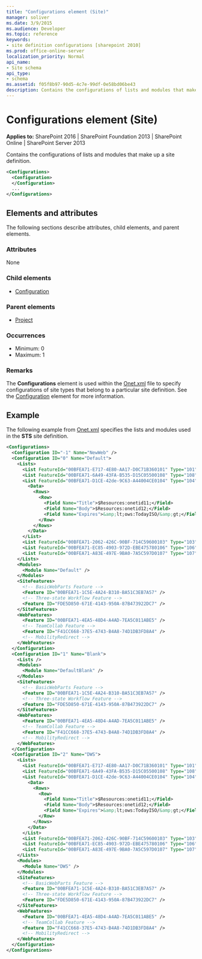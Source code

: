 ```yaml
---
title: "Configurations element (Site)"
manager: soliver
ms.date: 3/9/2015
ms.audience: Developer
ms.topic: reference
keywords:
- site definition configurations [sharepoint 2010]
ms.prod: office-online-server
localization_priority: Normal
api_name:
- Site schema
api_type:
- schema
ms.assetid: f05f8b97-90d5-4c7e-99df-0e58bd06be43
description: Contains the configurations of lists and modules that make up a site definition.
---
```


# Configurations element (Site)

**Applies to:** SharePoint 2016 | SharePoint Foundation 2013 | SharePoint Online | SharePoint Server 2013
  
Contains the configurations of lists and modules that make up a site definition.
  
```XML
<Configurations>
  <Configuration>
  </Configuration>
  ...
</Configurations>
```

## Elements and attributes

The following sections describe attributes, child elements, and parent elements.

### Attributes

None
   
### Child elements

- [Configuration](configuration-element-site.md)
   
### Parent elements

- [Project](project-element-site.md)
   
### Occurrences

- Minimum: 0
- Maximum: 1  
   
### Remarks

The **Configurations** element is used within the [Onet.xml](https://msdn.microsoft.com/library/b99d6657-d9ae-4135-a43c-c58cdfcdc6c1%28Office.15%29.aspx) file to specify configurations of site types that belong to a particular site definition. See the [Configuration](configuration-element-site.md) element for more information. 
  
## Example

The following example from [Onet.xml](https://msdn.microsoft.com/library/b99d6657-d9ae-4135-a43c-c58cdfcdc6c1%28Office.15%29.aspx) specifies the lists and modules used in the **STS** site definition. 
  
```XML
<Configurations>
  <Configuration ID="-1" Name="NewWeb" />
  <Configuration ID="0" Name="Default">
    <Lists>
      <List FeatureId="00BFEA71-E717-4E80-AA17-D0C71B360101" Type="101" Title="$Resources:core,shareddocuments_Title;" Url="$Resources:core,shareddocuments_Folder;" QuickLaunchUrl="$Resources:core,shareddocuments_Folder;/Forms/AllItems.aspx" />
      <List FeatureId="00BFEA71-6A49-43FA-B535-D15C05500108" Type="108" Title="$Resources:core,discussions_Title;" Url="$Resources:core,lists_Folder;/$Resources:core,discussions_Folder;" QuickLaunchUrl="$Resources:core,lists_Folder;/$Resources:core,discussions_Folder;/AllItems.aspx" EmailAlias="$Resources:core,discussions_EmailAlias;" />
      <List FeatureId="00BFEA71-D1CE-42de-9C63-A44004CE0104" Type="104" Title="$Resources:core,announceList;" Url="$Resources:core,lists_Folder;/$Resources:core,announce_Folder;">
        <Data>
          <Rows>
            <Row>
              <Field Name="Title">$Resources:onetid11;</Field>
              <Field Name="Body">$Resources:onetid12;</Field>
              <Field Name="Expires">&amp;lt;ows:TodayISO/&amp;gt;</Field>
            </Row>
          </Rows>
        </Data>
      </List>
      <List FeatureId="00BFEA71-2062-426C-90BF-714C59600103" Type="103" Title="$Resources:core,linksList;" Url="$Resources:core,lists_Folder;/$Resources:core,links_Folder;" />
      <List FeatureId="00BFEA71-EC85-4903-972D-EBE475780106" Type="106" Title="$Resources:core,calendarList;" Url="$Resources:core,lists_Folder;/$Resources:core,calendar_Folder;" QuickLaunchUrl="$Resources:core,lists_Folder;/$Resources:core,calendar_Folder;/Calendar.aspx" EmailAlias="$Resources:core,calendar_EmailAlias;" />
      <List FeatureId="00BFEA71-A83E-497E-9BA0-7A5C597D0107" Type="107" Title="$Resources:core,taskList;" Url="$Resources:core,lists_Folder;/$Resources:core,tasks_Folder;" QuickLaunchUrl="$Resources:core,lists_Folder;/$Resources:core,tasks_Folder;/AllItems.aspx" />
    </Lists>
    <Modules>
      <Module Name="Default" />
    </Modules>
    <SiteFeatures>
      <!-- BasicWebParts Feature -->
      <Feature ID="00BFEA71-1C5E-4A24-B310-BA51C3EB7A57" />
      <!-- Three-state Workflow Feature -->
      <Feature ID="FDE5D850-671E-4143-950A-87B473922DC7" />
    </SiteFeatures>
    <WebFeatures>
      <Feature ID="00BFEA71-4EA5-48D4-A4AD-7EA5C011ABE5" />
      <!-- TeamCollab Feature -->
      <Feature ID="F41CC668-37E5-4743-B4A8-74D1DB3FD8A4" />
      <!-- MobilityRedirect -->
    </WebFeatures>
  </Configuration>
  <Configuration ID="1" Name="Blank">
    <Lists />
    <Modules>
      <Module Name="DefaultBlank" />
    </Modules>
    <SiteFeatures>
      <!-- BasicWebParts Feature -->
      <Feature ID="00BFEA71-1C5E-4A24-B310-BA51C3EB7A57" />
      <!-- Three-state Workflow Feature -->
      <Feature ID="FDE5D850-671E-4143-950A-87B473922DC7" />
    </SiteFeatures>
    <WebFeatures>
      <Feature ID="00BFEA71-4EA5-48D4-A4AD-7EA5C011ABE5" />
      <!-- TeamCollab Feature -->
      <Feature ID="F41CC668-37E5-4743-B4A8-74D1DB3FD8A4" />
      <!-- MobilityRedirect -->
    </WebFeatures>
  </Configuration>
  <Configuration ID="2" Name="DWS">
    <Lists>
      <List FeatureId="00BFEA71-E717-4E80-AA17-D0C71B360101" Type="101" Title="$Resources:core,shareddocuments_Title;" Url="$Resources:core,shareddocuments_Folder;" />
      <List FeatureId="00BFEA71-6A49-43FA-B535-D15C05500108" Type="108" Title="$Resources:core,discussions_Title;" Url="$Resources:core,lists_Folder;/$Resources:core,discussions_Folder;" QuickLaunchUrl="$Resources:core,lists_Folder;/$Resources:core,discussions_Folder;" />
      <List FeatureId="00BFEA71-D1CE-42de-9C63-A44004CE0104" Type="104" Title="$Resources:core,announceList;" Url="$Resources:core,lists_Folder;/$Resources:core,announce_Folder;">
        <Data>
          <Rows>
            <Row>
              <Field Name="Title">$Resources:onetid11;</Field>
              <Field Name="Body">$Resources:onetid12;</Field>
              <Field Name="Expires">&amp;lt;ows:TodayISO/&amp;gt;</Field>
            </Row>
          </Rows>
        </Data>
      </List>
      <List FeatureId="00BFEA71-2062-426C-90BF-714C59600103" Type="103" Title="$Resources:core,linksList;" Url="$Resources:core,lists_Folder;/$Resources:core,links_Folder;" />
      <List FeatureId="00BFEA71-EC85-4903-972D-EBE475780106" Type="106" Title="$Resources:core,calendarList;" Url="$Resources:core,lists_Folder;/$Resources:core,calendar_Folder;" QuickLaunchUrl="$Resources:core,lists_Folder;/$Resources:core,calendar_Folder;/Calendar.aspx" />
      <List FeatureId="00BFEA71-A83E-497E-9BA0-7A5C597D0107" Type="107" Title="$Resources:core,taskList;" Url="$Resources:core,lists_Folder;/$Resources:core,tasks_Folder;" />
    </Lists>
    <Modules>
      <Module Name="DWS" />
    </Modules>
    <SiteFeatures>
      <!-- BasicWebParts Feature -->
      <Feature ID="00BFEA71-1C5E-4A24-B310-BA51C3EB7A57" />
      <!-- Three-state Workflow Feature -->
      <Feature ID="FDE5D850-671E-4143-950A-87B473922DC7" />
    </SiteFeatures>
    <WebFeatures>
      <Feature ID="00BFEA71-4EA5-48D4-A4AD-7EA5C011ABE5" />
      <!-- TeamCollab Feature -->
      <Feature ID="F41CC668-37E5-4743-B4A8-74D1DB3FD8A4" />
      <!-- MobilityRedirect -->
    </WebFeatures>
  </Configuration>
</Configurations>
```

<br/>

